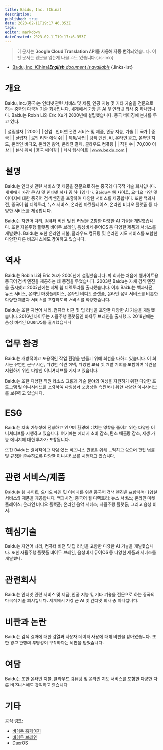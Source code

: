 ```yaml
---
title: Baidu, Inc. (China)
description: 
published: true
date: 2023-02-11T19:17:46.353Z
tags: 
editor: markdown
dateCreated: 2023-02-11T19:17:46.353Z
---
```


> 이 문서는 **Google Cloud Translation API를 사용해 자동 번역**되었습니다.
어떤 문서는 원문을 읽는게 나을 수도 있습니다.{.is-info}



- [Baidu, Inc. (China)***English** document is available*](/en/Knowledge-base/Dictionary/Company/baidu-inc-china)
{.links-list}


# 개요
Baidu, Inc.(중국)는 인터넷 관련 서비스 및 제품, 인공 지능 및 기타 기술을 전문으로 하는 중국의 다국적 기술 회사입니다. 세계에서 가장 큰 AI 및 인터넷 회사 중 하나입니다. Baidu는 Robin Li와 Eric Xu가 2000년에 설립했습니다. 중국 베이징에 본사를 두고 있다.

| 설립일자 | 2000 |
| 산업 | 인터넷 관련 서비스 및 제품, 인공 지능, 기술 |
| 국가 | 중국 |
| 설립자 | 로빈 리와 에릭 쉬 |
| 제품/사업 | 검색 엔진, AI, 온라인 광고, 온라인 지도, 온라인 비디오, 온라인 음악, 온라인 결제, 클라우드 컴퓨팅 |
| 직원 수 | 70,000 이상 |
| 본사 위치 | 중국 베이징 |
| 회사 웹사이트 | www.baidu.com |

# 설명
Baidu는 인터넷 관련 서비스 및 제품을 전문으로 하는 중국의 다국적 기술 회사입니다. 세계에서 가장 큰 AI 및 인터넷 회사 중 하나입니다. Baidu는 웹 사이트, 오디오 파일 및 이미지에 대한 중국어 검색 엔진을 포함하여 다양한 서비스를 제공합니다. 또한 백과사전, 중국어 웹 디렉토리, 뉴스 서비스, 온라인 마켓플레이스, 온라인 비디오 플랫폼 등 다양한 서비스를 제공합니다.

Baidu는 자연어 처리, 컴퓨터 비전 및 딥 러닝을 포함한 다양한 AI 기술을 개발했습니다. 또한 자율주행 플랫폼 바이두 브레인, 음성비서 듀어OS 등 다양한 제품과 서비스를 개발했다. Baidu는 또한 온라인 지불, 클라우드 컴퓨팅 및 온라인 지도 서비스를 포함한 다양한 다른 비즈니스에도 참여하고 있습니다.

# 역사
Baidu는 Robin Li와 Eric Xu가 2000년에 설립했습니다. 이 회사는 처음에 웹사이트용 중국어 검색 엔진을 제공하는 데 중점을 두었습니다. 2003년 Baidu는 자체 검색 엔진을 출시했고 2005년에는 자체 웹 디렉토리를 출시했습니다. 이후 Baidu는 백과사전, 뉴스 서비스, 온라인 마켓플레이스, 온라인 비디오 플랫폼, 온라인 음악 서비스를 비롯한 다양한 제품과 서비스를 포함하도록 서비스를 확장했습니다.

Baidu는 또한 자연어 처리, 컴퓨터 비전 및 딥 러닝을 포함한 다양한 AI 기술을 개발했습니다. 2016년 바이두는 자율주행 플랫폼인 바이두 브레인을 출시했다. 2018년에는 음성 비서인 DuerOS를 출시했습니다.

# 업무 환경
Baidu는 개방적이고 포용적인 작업 환경을 만들기 위해 최선을 다하고 있습니다. 이 회사는 유연한 근무 시간, 다양한 직원 혜택, 다양한 교육 및 개발 기회를 포함하여 직원을 지원하기 위한 다양한 이니셔티브를 가지고 있습니다.

Baidu는 또한 다양한 직원 리소스 그룹과 기술 분야의 여성을 지원하기 위한 다양한 프로그램 및 이니셔티브를 포함하여 다양성과 포용성을 촉진하기 위한 다양한 이니셔티브를 보유하고 있습니다.

# ESG
Baidu는 지속 가능성에 전념하고 있으며 환경에 미치는 영향을 줄이기 위한 다양한 이니셔티브를 시행하고 있습니다. 여기에는 에너지 소비 감소, 탄소 배출량 감소, 재생 가능 에너지에 대한 투자가 포함됩니다.

또한 Baidu는 윤리적이고 책임 있는 비즈니스 관행을 위해 노력하고 있으며 관련 법률 및 규정을 준수하도록 다양한 이니셔티브를 시행하고 있습니다.

# 관련 서비스/제품
Baidu는 웹 사이트, 오디오 파일 및 이미지를 위한 중국어 검색 엔진을 포함하여 다양한 서비스와 제품을 제공합니다. 백과사전; 중국어 웹 디렉토리; 뉴스 서비스; 온라인 마켓플레이스; 온라인 비디오 플랫폼; 온라인 음악 서비스; 자율주행 플랫폼; 그리고 음성 비서.

# 핵심기술
Baidu는 자연어 처리, 컴퓨터 비전 및 딥 러닝을 포함한 다양한 AI 기술을 개발했습니다. 또한 자율주행 플랫폼 바이두 브레인, 음성비서 듀어OS 등 다양한 제품과 서비스를 개발했다.

# 관련회사
Baidu는 인터넷 관련 서비스 및 제품, 인공 지능 및 기타 기술을 전문으로 하는 중국의 다국적 기술 회사입니다. 세계에서 가장 큰 AI 및 인터넷 회사 중 하나입니다.

# 비판과 논란
Baidu는 검색 결과에 대한 검열과 사용자 데이터 사용에 대해 비판을 받아왔습니다. 또한 광고 관행의 투명성이 부족하다는 비판을 받았습니다.

# 여담
Baidu는 또한 온라인 지불, 클라우드 컴퓨팅 및 온라인 지도 서비스를 포함한 다양한 다른 비즈니스에도 참여하고 있습니다.

# 기타

공식 링크:

- [바이두 홈페이지](https://www.baidu.com/)
- [바이두 브레인](https://www.baidu.com/en/baidu-brain/)
- [DuerOS](https://www.dueros.baidu.com/)